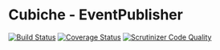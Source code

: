 # Cubiche - EventPublisher
[![Build Status](https://travis-ci.org/cubiche/event-publisher.svg?branch=master)](https://travis-ci.org/cubiche/event-publisher) [![Coverage Status](https://coveralls.io/repos/github/cubiche/event-publisher/badge.svg?branch=master)](https://coveralls.io/github/cubiche/event-publisher?branch=master) [![Scrutinizer Code Quality](https://scrutinizer-ci.com/g/cubiche/event-publisher/badges/quality-score.png?b=master)](https://scrutinizer-ci.com/g/cubiche/event-publisher/?branch=master) 
